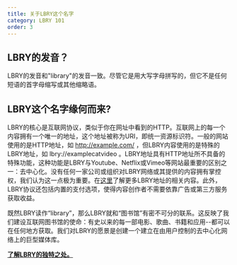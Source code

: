 ```yaml
---
title: 关于LBRY这个名字
category: LBRY 101
order: 3
---
```


## LBRY的发音？

LBRY的发音和"library"的发音一致。尽管它是用大写字母拼写的，但它不是任何短语的首字母缩写或其他缩略语。

## LBRY这个名字缘何而来?

LBRY的核心是互联网协议，类似于你在网址中看到的HTTP。互联网上的每一个内容拥有一个唯一的地址，这个地址被称为URI，即统一资源标识符。一般的网站使用的是HTTP地址，如 http://example.com/ ，但LBRY内容使用的是特殊的LBRY地址，如 lbry://examplecatvideo 。LBRY地址具有HTTP地址所不具备的特殊功能，这种功能是LBRY与Youtube、Netflix或Vimeo等网站最重要的区别之一：去中心化。没有任何一家公司或组织对LBRY网络或其提供的内容拥有掌控权，我们认为这一点极为重要。在[这里](/faq/naming)了解更多LBRY地址的相关内容。此外，LBRY协议还包括内置的支付选项，使得内容创作者不需要依靠广告或第三方服务获取收益。

既然LBRY读作“library”，那么LBRY就和“图书馆”有密不可分的联系。这反映了我们建设互联网图书馆的使命：有史以来的每一部电影、歌曲、书籍和应用--都可以在任何地方获取。我们对LBRY的愿景是创建一个建立在由用户控制的去中心化网络上的巨型媒体库。

[**了解LBRY的独特之处。**](/what)
